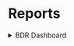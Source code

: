 # Reports


<details>
  <summary>BDR Dashboard</summary>
  
### Summary 
The Basic Data Retrieval (BDR) Dashboard is a quick way to extract fundamental information about a given equity, in a standardized report format. While in-depth analysis will need a lot of manual scouring
we can still get a good glance on short notice that will give a good idea if there are any red flags about the given equity to discourage further investigation

#### Changelog
- v 2.1.0
    - Added diagnostics (time)
    - Fixed price alignment
    - Uniformed chart presentation
    - Set standard for (Blank) cards

- v 2.02
    - Uniformed card presentation

- v 2.01
    - Fixed versioning

- v 2.00
    - Overhauled the view, which was just copied from old resources to work as a proof of concept. Paginated with bookmarked buttons for easy navigation

- v 1.00
    - official release of working version of the BDR
  
</details>